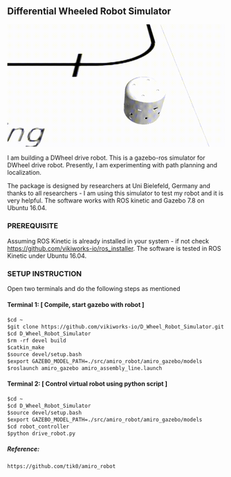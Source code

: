##  					Differential Wheeled Robot Simulator



![alt text](demo.gif)



I am building a DWheel drive robot. This is a gazebo-ros simulator for DWheel drive robot. Presently, I am experimenting with path planning and localization.

The package is designed by researchers at Uni Bielefeld, Germany and thanks to all researchers - I am using this simulator to test my robot and it is very helpful. The software works with ROS kinetic and Gazebo 7.8 on Ubuntu 16.04.

### PREREQUISITE

Assuming ROS Kinetic is already installed in your system - if not check https://github.com/vikiworks-io/ros_installer.
The software is tested in ROS Kinetic under Ubuntu 16.04.

### SETUP INSTRUCTION

Open two terminals and do the following steps as mentioned

#### Terminal 1: [ Compile, start gazebo with robot ]

    $cd ~ 
    $git clone https://github.com/vikiworks-io/D_Wheel_Robot_Simulator.git
    $cd D_Wheel_Robot_Simulator
    $rm -rf devel build
    $catkin_make
    $source devel/setup.bash
    $export GAZEBO_MODEL_PATH=./src/amiro_robot/amiro_gazebo/models
    $roslaunch amiro_gazebo amiro_assembly_line.launch 


#### Terminal 2: [ Control virtual robot using python script ]

    $cd ~ 
    $cd D_Wheel_Robot_Simulator
    $source devel/setup.bash
    $export GAZEBO_MODEL_PATH=./src/amiro_robot/amiro_gazebo/models
    $cd robot_controller
    $python drive_robot.py



##### Reference:
	
    https://github.com/tik0/amiro_robot
